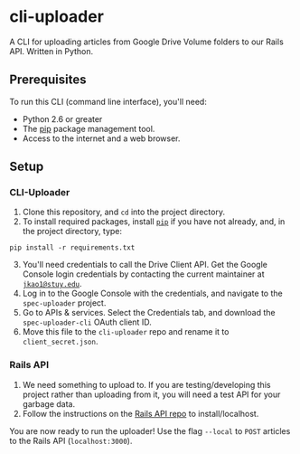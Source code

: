 # cli-uploader
A CLI for uploading articles from Google Drive Volume folders to our Rails API. Written in Python.

## Prerequisites
To run this CLI (command line interface), you'll need:
- Python 2.6 or greater
- The [pip](https://pypi.python.org/pypi/pip) package management tool.
- Access to the internet and a web browser.

## Setup
### CLI-Uploader
1. Clone this repository, and `cd` into the project directory.
2. To install required packages, install [`pip`](https://pip.pypa.io/en/stable/installing) if you have not already, and, in the project directory, type:
```
pip install -r requirements.txt
```
3. You'll need credentials to call the Drive Client API. Get the Google Console login credentials by contacting the current maintainer at [`jkao1@stuy.edu`](mailto:jkao1@stuy.edu).
4. Log in to the Google Console with the credentials, and navigate to the `spec-uploader` project.
5. Go to APIs & services. Select the Credentials tab, and download the `spec-uploader-cli` OAuth client ID.
6. Move this file to the `cli-uploader` repo and rename it to `client_secret.json`.

### Rails API
1. We need something to upload to. If you are testing/developing this project rather than uploading from it, you will need a test API for your garbage data.
2. Follow the instructions on the [Rails API repo](http://github.com/stuyspec/stuy-spec-api) to install/localhost.


You are now ready to run the uploader! Use the flag `--local` to `POST` articles to the Rails API (`localhost:3000`).
